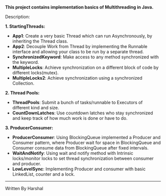 <b>This project contains implementation basics of Multithreading in Java.</b>

Description:

<b>1. StartingThreads:</b>
  - <b>App1</b>: Create a very basic Thread which can run Asynchronously, by inheriting the Thread class. 
  - <b>App2</b>: Decouple Work from Thread by implementing the Runnable interface and allowing your class to be run by a separate thread.
  - <b>SynchronizedKeyword</b>: Make access to any method synchronized with the keyword.
  - <b>MultipleLocks</b>: Achieve synchronization on a different block of code by different locks(mutex). 
  - <b>MultipleLocks2</b>: Achieve synchronization using a synchronized Collection.


<b>2. Thread Pools:</b>
  - <b>ThreadPools</b>: Submit a bunch of tasks/runnable to Executors of different kind and size.
  - <b>CountDownLatches</b>: Use countdown latches who stay synchronized and keep track of how much work is done or have to do.


<b>3. ProducerConsumer:</b>
  - <b>ProducerConsumer</b>: Using BlockingQueue implemented a Producer and Consumer pattern, where Producer wait for space in BlockingQueue and Consumer consume data from BlockingQueue after fixed intervals.
  - <b>WaitAndNotify</b>: Using wait and notify method with Intrinsic locks/monitor locks to set thread synchronization between consumer and producer.
  - <b>LowLevelSync</b>: Implementing Producer and consumer with basic LinkedList, counter and a lock.




-----------------------
Written By Harshal

